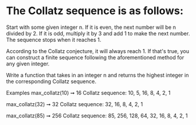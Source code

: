 # The Collatz sequence is as follows:

Start with some given integer n.
If it is even, the next number will be n divided by 2.
If it is odd, multiply it by 3 and add 1 to make the next number.
The sequence stops when it reaches 1.

According to the Collatz conjecture, it will always reach 1. If that's true, you can construct a finite sequence following the aforementioned method for any given integer.

Write a function that takes in an integer n and returns the highest integer in the corresponding Collatz sequence.

Examples
max_collatz(10) ➞ 16
Collatz sequence: 10, 5, 16, 8, 4, 2, 1

max_collatz(32) ➞ 32
Collatz sequence: 32, 16, 8, 4, 2, 1

max_collatz(85) ➞ 256
Collatz sequence: 85, 256, 128, 64, 32, 16, 8, 4, 2, 1
